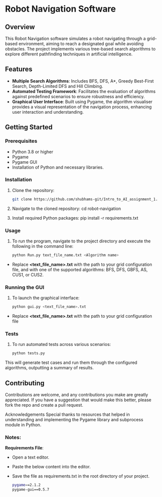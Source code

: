# Robot Navigation Software

## Overview
This Robot Navigation software simulates a robot navigating through a grid-based environment, aiming to reach a designated goal while avoiding obstacles. The project implements various tree-based search algorithms to explore different pathfinding techniques in artificial intelligence.

## Features
- **Multiple Search Algorithms**: Includes BFS, DFS, A*, Greedy Best-First Search, Depth-Limited DFS and Hill Climbing.
- **Automated Testing Framework**: Facilitates the evaluation of algorithms against predefined scenarios to ensure robustness and efficiency.
- **Graphical User Interface**: Built using Pygame, the algorithm visualiser provides a visual representation of the navigation process, enhancing user interaction and understanding.

## Getting Started

### Prerequisites
- Python 3.8 or higher
- Pygame
- Pygame GUI
- Installation of Python and necessary libraries.

### Installation
1. Clone the repository:
   ```bash
   git clone https://github.com/shubhams-git/Intro_to_AI_assignment_1.git

2. Navigate to the cloned repository:
    cd robot-navigation

3. Install required Python packages:
    pip install -r requirements.txt


### Usage
1. To run the program, navigate to the project directory and execute the following in the command line:
    ```bash
    python Run.py text_file_name.txt <Algorithm name>

- Replace **<text_file_name>.txt** with the path to your grid configuration file, and **<Algorithm name>** with one of the supported algorithms: BFS, DFS, GBFS, AS, CUS1, or CUS2.

### Running the GUI
1. To launch the graphical interface:
    ```bash
    python gui.py <text_file_name>.txt
- Replace **<text_file_name>.txt** with the path to your grid configuration file

### Tests
1. To run automated tests across various scenarios:
    ```bash
    python tests.py

This will generate test cases and run them through the configured algorithms, outputting a summary of results.

## Contributing
Contributions are welcome, and any contributions you make are greatly appreciated. If you have a suggestion that would make this better, please fork the repo and create a pull request.



Acknowledgements
    Special thanks to resources that helped in understanding and implementing the Pygame library and subprocess module in Python.


### Notes:
**Requirements File**: 
- Open a text editor.
- Paste the below content into the editor.
- Save the file as requirements.txt in the root directory of your project.

    ```bash
    pygame==2.1.2
    pygame-gui==0.5.7


